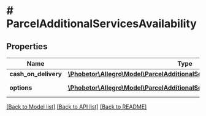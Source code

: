 # # ParcelAdditionalServicesAvailability

## Properties

Name | Type | Description | Notes
------------ | ------------- | ------------- | -------------
**cash_on_delivery** | [**\Phobetor\Allegro\Model\ParcelAdditionalServicesCashOnDeliveryAvailability**](ParcelAdditionalServicesCashOnDeliveryAvailability.md) |  | [optional]
**options** | [**\Phobetor\Allegro\Model\ParcelAdditionalServicesOptionAvailability[]**](ParcelAdditionalServicesOptionAvailability.md) | Delivery services. | [optional]

[[Back to Model list]](../../README.md#models) [[Back to API list]](../../README.md#endpoints) [[Back to README]](../../README.md)
